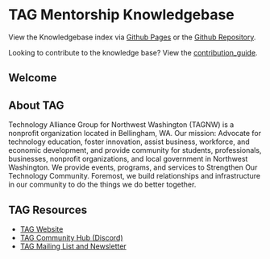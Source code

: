 # TAG Mentorship Knowledgebase

View the Knowledgebase index via
[Github Pages](https://tagnw.github.io/mentorship-knowledgebase/)
or the [Github Repository](index.md).

Looking to contribute to the knowledge base? View the
[contribution_guide](contribution_guide.md).

## Welcome

## About TAG

Technology Alliance Group for Northwest Washington (TAGNW) is a nonprofit
organization located in Bellingham, WA. Our mission: Advocate for technology
education, foster innovation, assist business, workforce, and economic
development, and provide community for students, professionals, businesses,
nonprofit organizations, and local government in Northwest Washington. We
provide events, programs, and services to Strengthen Our Technology Community.
Foremost, we build relationships and infrastructure in our community to do the
things we do better together.

## TAG Resources

* [TAG Website](https://www.tagnw.org/)
* [TAG Community Hub (Discord)](https://www.tagnw.org/community-hub)
* [TAG Mailing List and Newsletter](https://www.tagnw.org/newsletter)
